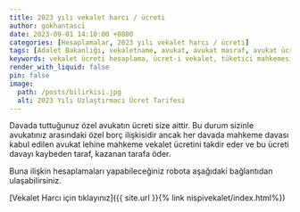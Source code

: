 ```yaml
---
title: 2023 yılı vekalet harcı / ücreti
author: gokhantasci
date: 2023-09-01 14:10:00 +0800
categories: [Hesaplamalar, 2023 yılı vekalet harcı / ücreti]
tags: [Adalet Bakanlığı, vekaletname, avukat, avukat masraf, avukat ücreti, adliyeci]
keywords: vekalet ücreti hesaplama, ücret-i vekalet, tüketici mahkemesi vekalet ücreti hesaplama, asliye hukuk vekalet ücreti, iş mahkemesi vekalet ücreti, adliyeci, avukat ücreti, avukat harcı hesaplama
render_with_liquid: false
pin: false
image:
  path: /posts/bilirkisi.jpg
  alt: 2023 Yılı Uzlaştırmacı Ücret Tarifesi
---
```


Davada tuttuğunuz özel avukatın ücreti size aittir. Bu durum sizinle avukatınız arasındaki özel borç ilişkisidir ancak her davada mahkeme davası kabul edilen avukat lehine mahkeme vekalet ücretini takdir eder ve bu ücreti davayı kaybeden taraf, kazanan tarafa öder.

Buna ilişkin hesaplamaları yapabileceğiniz robota aşağıdaki bağlantıdan ulaşabilirsiniz.


[Vekalet Harcı için tıklayınız]({{ site.url }}{% link nispivekalet/index.html%})
